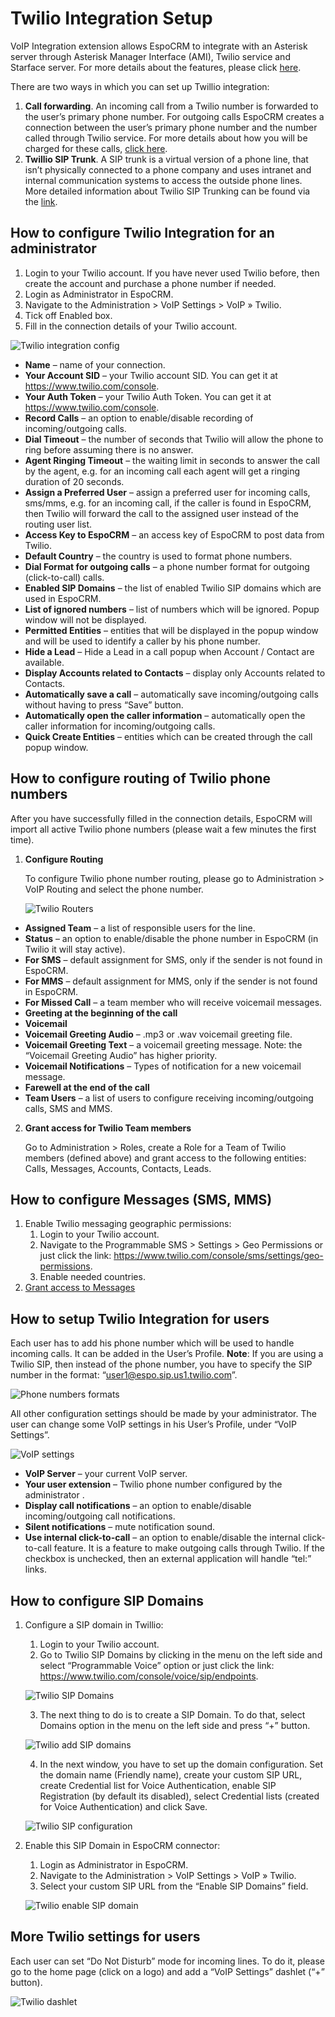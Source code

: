 # Twilio Integration Setup

VoIP Integration extension allows EspoCRM to integrate with an Asterisk server through Asterisk Manager Interface (AMI), Twilio service and Starface server. For more details about the features, please click [here](https://www.espocrm.com/features/voip-integration/).

There are two ways in which you can set up Twillio integration:

1. **Call forwarding**. An incoming call from a Twilio number is forwarded to the user’s primary phone number. For outgoing calls EspoCRM creates a connection between the user’s primary phone number and the number called through Twilio service. For more details about how you will be charged for these calls, [click here](https://support.twilio.com/hc/en-us/articles/223132367-How-Much-am-I-Charged-for-Call-Forwarding-with-Twilio).
2. **Twillio SIP Trunk**. A SIP trunk is a virtual version of a phone line, that isn’t physically connected to a phone company and uses intranet and internal communication systems to access the outside phone lines. More detailed information about Twilio SIP Trunking can be found via the [link](https://www.twilio.com/docs/voice/api/sip-interface).

## How to configure Twilio Integration for an administrator

1. Login to your Twilio account. If you have never used Twilio before, then create the account and purchase a phone number if needed.
2. Login as Administrator in EspoCRM.
3. Navigate to the Administration > VoIP Settings > VoIP » Twilio.
4. Tick off Enabled box.
5. Fill in the connection details of your Twilio account.

![Twilio integration config](../../_static/images/extensions/voip-integration/twilio-admin-setup.png)

* **Name** – name of your connection.
* **Your Account SID** – your Twilio account SID. You can get it at https://www.twilio.com/console.
* **Your Auth Token** – your Twilio Auth Token. You can get it at https://www.twilio.com/console.
* **Record Calls** – an option to enable/disable recording of incoming/outgoing calls.
* **Dial Timeout** – the number of seconds that Twilio will allow the phone to ring before assuming there is no answer.
* **Agent Ringing Timeout** – the waiting limit in seconds to answer the call by the agent, e.g. for an incoming call each agent will get a ringing duration of 20 seconds.
* **Assign a Preferred User** – assign a preferred user for incoming calls, sms/mms, e.g. for an incoming call, if the caller is found in EspoCRM, then Twilio will forward the call to the assigned user instead of the routing user list.
* **Access Key to EspoCRM** – an access key of EspoCRM to post data from Twilio.
* **Default Country** – the country is used to format phone numbers.
* **Dial Format for outgoing calls** – a phone number format for outgoing (click-to-call) calls.
* **Enabled SIP Domains** – the list of enabled Twilio SIP domains which are used in EspoCRM.
* **List of ignored numbers** – list of numbers which will be ignored. Popup window will not be displayed.
* **Permitted Entities** – entities that will be displayed in the popup window and will be used to identify a caller by his phone number.
* **Hide a Lead** – Hide a Lead in a call popup when Account / Contact are available.
* **Display Accounts related to Contacts** – display only Accounts related to Contacts.
* **Automatically save a call** – automatically save incoming/outgoing calls without having to press “Save” button.
* **Automatically open the caller information** – automatically open the caller information for incoming/outgoing calls.
* **Quick Create Entities** – entities which can be created through the call popup window.

## How to configure routing of Twilio phone numbers

After you have successfully filled in the connection details, EspoCRM will import all active Twilio phone numbers (please wait a few minutes the first time).

1. **Configure Routing**

    To configure Twilio phone number routing, please go to Administration > VoIP Routing and select the phone number.

    ![Twilio Routers](../../_static/images/extensions/voip-integration/twilio-routing.png)

* **Assigned Team** – a list of responsible users for the line.
* **Status** – an option to enable/disable the phone number in EspoCRM (in Twilio it will stay active).
* **For SMS** – default assignment for SMS, only if the sender is not found in EspoCRM.
* **For MMS** – default assignment for MMS, only if the sender is not found in EspoCRM.
* **For Missed Call** – a team member who will receive voicemail messages.
* **Greeting at the beginning of the call**
* **Voicemail**
* **Voicemail Greeting Audio** – .mp3 or .wav voicemail greeting file.
* **Voicemail Greeting Text** – a voicemail greeting message. Note: the “Voicemail Greeting Audio” has higher priority.
* **Voicemail Notifications** – Types of notification for a new voicemail message.
* **Farewell at the end of the call**
* **Team Users** – a list of users to configure receiving incoming/outgoing calls, SMS and MMS.


2. **Grant access for Twilio Team members**

    Go to Administration > Roles, create a Role for a Team of Twilio members (defined above) and grant access to the following entities: Calls, Messages, Accounts, Contacts, Leads.

## How to configure Messages (SMS, MMS)

1. Enable Twilio messaging geographic permissions:
    1. Login to your Twilio account.
    2. Navigate to the Programmable SMS > Settings > Geo Permissions or just click the link: https://www.twilio.com/console/sms/settings/geo-permissions.
    3. Enable needed countries.
2. [Grant access to Messages](customization.md#grant-access-to-messages)

## How to setup Twilio Integration for users

Each user has to add his phone number which will be used to handle incoming calls. It can be added in the User’s Profile.
**Note**: If you are using a Twilio SIP, then instead of the phone number, you have to specify the SIP number in the format: “user1@espo.sip.us1.twilio.com”.

![Phone numbers formats](../../_static/images/extensions/voip-integration/twilio-user-phone.png)

All other configuration settings should be made by your administrator. The user can change some VoIP settings in his User’s Profile, under “VoIP Settings”.

![VoIP settings](../../_static/images/extensions/voip-integration/twilio-user-setup.png)

* **VoIP Server** – your current VoIP server.
* **Your user extension** – Twilio phone number configured by the administrator .
* **Display call notifications** – an option to enable/disable incoming/outgoing call notifications.
* **Silent notifications** – mute notification sound.
* **Use internal click-to-call** – an option to enable/disable the internal click-to-call feature. It is a feature to make outgoing calls through Twilio. If the checkbox is unchecked, then an external application will handle “tel:” links.

## How to configure SIP Domains

1. Configure a SIP domain in Twillio:

    1. Login to your Twilio account.
    2. Go to Twilio SIP Domains by clicking in the menu on the left side and select “Programmable Voice” option or just click the link: https://www.twilio.com/console/voice/sip/endpoints.

    ![Twilio SIP Domains](../../_static/images/extensions/voip-integration/twilio-sip-domains.png)

    3. The next thing to do is to create a SIP Domain. To do that, select Domains option in the menu on the left side and press “+” button.

    ![Twilio add SIP domains](../../_static/images/extensions/voip-integration/twilio-add-sip-domain.png)

    4. In the next window, you have to set up the domain configuration. Set the domain name (Friendly name), create your custom SIP URL, create Credential list for Voice Authentication, enable SIP Registration (by default its disabled), select Credential lists (created for Voice Authentication) and click Save.

    ![Twilio SIP configuration](../../_static/images/extensions/voip-integration/twilio-sip-domain-configuration.png)

2. Enable this SIP Domain in EspoCRM connector:

    1. Login as Administrator in EspoCRM.
    2. Navigate to the Administration > VoIP Settings > VoIP » Twilio.
    3. Select your custom SIP URL from the “Enable SIP Domains” field.

    ![Twilio enable SIP domain](../../_static/images/extensions/voip-integration/twilio-enable-sip-domain.png)

## More Twilio settings for users

Each user can set “Do Not Disturb” mode for incoming lines. To do it, please go to the home page (click on a logo) and add a “VoIP Settings” dashlet (“+” button).

![Twilio dashlet](../../_static/images/extensions/voip-integration/twilio-dashlet.png)
